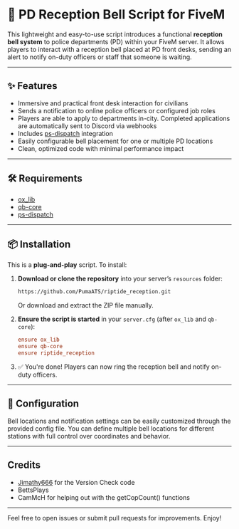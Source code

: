# 🚨 PD Reception Bell Script for FiveM

This lightweight and easy-to-use script introduces a functional **reception bell system** to police departments (PD) within your FiveM server. It allows players to interact with a reception bell placed at PD front desks, sending an alert to notify on-duty officers or staff that someone is waiting.

---

## ✨ Features

- Immersive and practical front desk interaction for civilians  
- Sends a notification to online police officers or configured job roles
- Players are able to apply to departments in-city. Completed applications are automatically sent to Discord via webhooks
- Includes [ps-dispatch](https://github.com/Project-Sloth/ps-dispatch) integration  
- Easily configurable bell placement for one or multiple PD locations  
- Clean, optimized code with minimal performance impact

---

## 🛠️ Requirements

- [ox_lib](https://github.com/overextended/ox_lib)  
- [qb-core](https://github.com/qbcore-framework/qb-core)  
- [ps-dispatch](https://github.com/Project-Sloth/ps-dispatch)

---

## 📦 Installation

This is a **plug-and-play** script. To install:

1. **Download or clone the repository** into your server’s `resources` folder:

    ```bash
    https://github.com/PumaATS/riptide_reception.git
    ```

    Or download and extract the ZIP file manually.

2. **Ensure the script is started** in your `server.cfg` (after `ox_lib` and `qb-core`):

    ```cfg
    ensure ox_lib
    ensure qb-core
    ensure riptide_reception
    ```

3. ✅ You're done! Players can now ring the reception bell and notify on-duty officers.

---

## 🧩 Configuration

Bell locations and notification settings can be easily customized through the provided config file. You can define multiple bell locations for different stations with full control over coordinates and behavior.

---

## Credits
- [Jimathy666](https://github.com/jimathy) for the Version Check code
- BettsPlays
- CamMcH for helping out with the getCopCount() functions

---

Feel free to open issues or submit pull requests for improvements. Enjoy!
